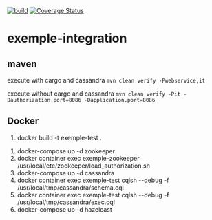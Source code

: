 [![build](https://github.com/doudouchat/exemple-integration/workflows/build/badge.svg)](https://github.com/doudouchat/exemple-integration/actions)
[![Coverage Status](https://coveralls.io/repos/github/doudouchat/exemple-integration/badge.svg?branch=master)](https://coveralls.io/github/doudouchat/exemple-integration?branch=master)

# exemple-integration

## maven

<p>execute with cargo and cassandra <code>mvn clean verify -Pwebservice,it</code></p>

<p>execute without cargo and cassandra <code>mvn clean verify -Pit -Dauthorization.port=8086 -Dapplication.port=8086</code></p>

## Docker

<ol>
<li>docker build -t exemple-test .</li>
</ol>

<ol>
<li>docker-compose up -d zookeeper</li>
<li>docker container exec exemple-zookeeper /usr/local/etc/zookeeper/load_authorization.sh</li>
<li>docker-compose up -d cassandra</li>
<li>docker container exec exemple-test cqlsh --debug -f /usr/local/tmp/cassandra/schema.cql</li>
<li>docker container exec exemple-test cqlsh --debug -f /usr/local/tmp/cassandra/exec.cql</li>
<li>docker-compose up -d hazelcast</li>
</ol>
